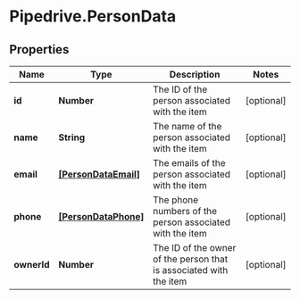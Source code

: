 # Pipedrive.PersonData

## Properties

Name | Type | Description | Notes
------------ | ------------- | ------------- | -------------
**id** | **Number** | The ID of the person associated with the item | [optional] 
**name** | **String** | The name of the person associated with the item | [optional] 
**email** | [**[PersonDataEmail]**](PersonDataEmail.md) | The emails of the person associated with the item | [optional] 
**phone** | [**[PersonDataPhone]**](PersonDataPhone.md) | The phone numbers of the person associated with the item | [optional] 
**ownerId** | **Number** | The ID of the owner of the person that is associated with the item | [optional] 


